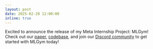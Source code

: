 ```yaml
---
layout: post
date: 2025-02-20 12:00:00
inline: true
---
```


Excited to announce the release of my Meta Internship Project: MLGym! Check out our [paper](https://arxiv.org/abs/2502.14499), [codebase](https://github.com/facebookresearch/MLGym?tab=readme-ov-file), and join our [Discord community](https://discord.gg/jq442FGS) to get started with MLGym today!
